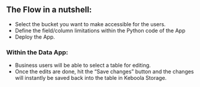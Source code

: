 ## The Flow in a nutshell:
- Select the bucket you want to make accessible for the users.
- Define the field/column limitations within the Python code of the App
- Deploy the App. 

### Within the Data App:
- Business users will be able to select a table for editing.
- Once the edits are done, hit the “Save changes” button and the changes will instantly be saved back into the table in Keboola Storage.
